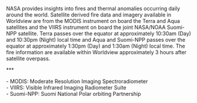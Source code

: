 <p>NASA provides insights into fires and thermal anomalies occurring daily around the world. Satellite derived fire data and imagery available in Worldview are from the MODIS instrument on board the Terra and Aqua satellites and the VIIRS instrument on board the joint NASA/NOAA Suomi-NPP satellite. Terra passes over the equator at approximately 10:30am (Day) and 10:30pm (Night) local time and Aqua and Suomi-NPP passes over the equator at approximately 1:30pm (Day) and 1:30am (Night) local time. The fire information are available within Worldview approximately 3 hours after satellite overpass.
</p>
***
<p>
- MODIS: Moderate Resolution Imaging Spectroradiometer<br>
- VIIRS: Visible Infrared Imaging Radiometer Suite<br>
- Suomi-NPP: Suomi National Polar orbiting Partnership</p>
